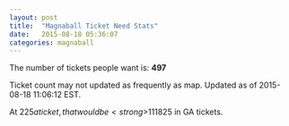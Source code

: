 ```yaml
---
layout: post
title:  "Magnaball Ticket Need Stats"
date:   2015-08-18 05:36:07
categories: magnaball
---
```


The number of tickets people want is: <strong>497</strong>

Ticket count may not updated as frequently as map. Updated as of 2015-08-18 11:06:12 EST.

At $225 a ticket, that would be <strong>$111825</strong> in GA tickets.